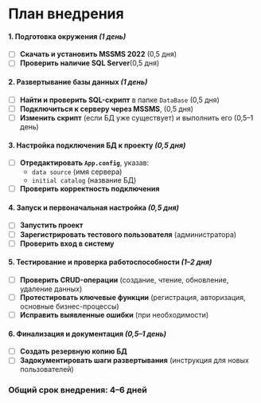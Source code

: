 # План внедрения

#### **1. Подготовка окружения** *(1 день)*  
- [ ] **Скачать и установить MSSMS 2022** (0,5 дня)  
- [ ] **Проверить наличие SQL Server**(0,5 дня)  

#### **2. Развертывание базы данных** *(1 день)*  
- [ ] **Найти и проверить SQL-скрипт** в папке `DataBase` (0,5 дня)  
- [ ] **Подключиться к серверу через MSSMS**, (0,5 дня)  
- [ ] **Изменить скрипт** (если БД уже существует) и выполнить его (0,5–1 день)  

#### **3. Настройка подключения БД к проекту** *(0,5 дня)*  
- [ ] **Отредактировать `App.config`**, указав:  
  - `data source` (имя сервера)  
  - `initial catalog` (название БД)  
- [ ] **Проверить корректность подключения**  

#### **4. Запуск и первоначальная настройка** *(0,5 дня)*  
- [ ] **Запустить проект**  
- [ ] **Зарегистрировать тестового пользователя** (администратора)  
- [ ] **Проверить вход в систему**  

#### **5. Тестирование и проверка работоспособности** *(1–2 дня)*  
- [ ] **Проверить CRUD-операции** (создание, чтение, обновление, удаление данных)  
- [ ] **Протестировать ключевые функции** (регистрация, авторизация, основные бизнес-процессы)  
- [ ] **Исправить выявленные ошибки** (при необходимости)  

#### **6. Финализация и документация** *(0,5–1 день)*  
- [ ] **Создать резервную копию БД**  
- [ ] **Задокументировать шаги развертывания** (инструкция для новых пользователей)

### **Общий срок внедрения: 4–6 дней**
